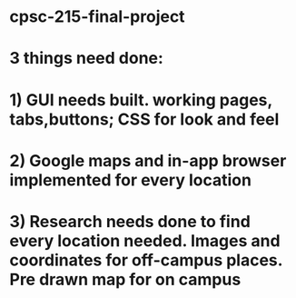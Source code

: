 # cpsc-215-final-project

# 3 things need done:
# 1) GUI needs built. working pages, tabs,buttons; CSS for look and feel
# 2) Google maps and in-app browser implemented for every location
# 3) Research needs done to find every location needed. Images and coordinates for off-campus places. Pre drawn map for on campus

